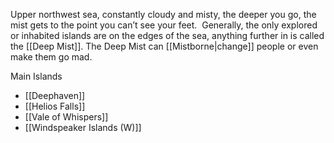 Upper northwest sea, constantly cloudy and misty, the deeper you go, the mist gets to the point you can’t see your feet.  Generally, the only explored or inhabited islands are on the edges of the sea, anything further in is called the [[Deep Mist]].  The Deep Mist can [[Mistborne|change]] people or even make them go mad.  

Main Islands
- [[Deephaven]]
- [[Helios Falls]]
- [[Vale of Whispers]]
- [[Windspeaker Islands (W)]]